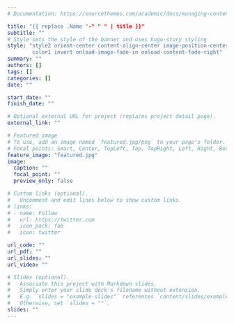 ```yaml
---
# Documentation: https://sourcethemes.com/academic/docs/managing-content/

title: "{{ replace .Name "-" " " | title }}"
subtitle: ""
# Style sets the style of the banner and uses hugo-story styling
style: "style2 orient-center content-align-center image-position-center fullscreen
        color1 invert onload-image-fade-in onload-content-fade-right"
summary: ""
authors: []
tags: []
categories: []
date: ""

start_date: ""
finish_date: ""

# Optional external URL for project (replaces project detail page).
external_link: ""

# Featured image
# To use, add an image named `featured.jpg/png` to your page's folder.
# Focal points: Smart, Center, TopLeft, Top, TopRight, Left, Right, BottomLeft, Bottom, BottomRight.
feature_image: "featured.jpg"
image:
  caption: ""
  focal_point: ""
  preview_only: false

# Custom links (optional).
#   Uncomment and edit lines below to show custom links.
# links:
# - name: Follow
#   url: https://twitter.com
#   icon_pack: fab
#   icon: twitter

url_code: ""
url_pdf: ""
url_slides: ""
url_video: ""

# Slides (optional).
#   Associate this project with Markdown slides.
#   Simply enter your slide deck's filename without extension.
#   E.g. `slides = "example-slides"` references `content/slides/example-slides.md`.
#   Otherwise, set `slides = ""`.
slides: ""
---
```

